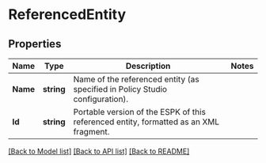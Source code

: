 # ReferencedEntity

## Properties

Name | Type | Description | Notes
------------ | ------------- | ------------- | -------------
**Name** | **string** | Name of the referenced entity (as specified in Policy Studio configuration). | 
**Id** | **string** | Portable version of the ESPK of this referenced entity, formatted as an XML fragment. | 

[[Back to Model list]](../README.md#documentation-for-models) [[Back to API list]](../README.md#documentation-for-api-endpoints) [[Back to README]](../README.md)


